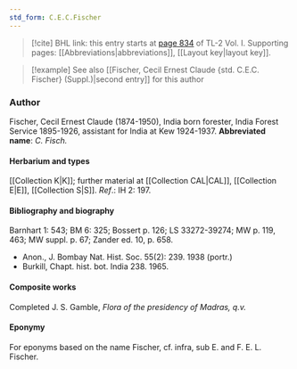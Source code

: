 ```yaml
---
std_form: C.E.C.Fischer
---
```


> [!cite] BHL link: this entry starts at [page 834](https://www.biodiversitylibrary.org/page/33120965) of TL-2 Vol. I.
> Supporting pages: [[Abbreviations|abbreviations]], [[Layout key|layout key]].

> [!example] See also [[Fischer, Cecil Ernest Claude {std. C.E.C. Fischer} (Suppl.)|second entry]] for this author

### Author

Fischer, Cecil Ernest Claude (1874-1950), India born forester, India Forest Service 1895-1926, assistant for India at Kew 1924-1937. 
**Abbreviated name**: *C. Fisch.*

#### Herbarium and types

[[Collection K|K]]; further material at [[Collection CAL|CAL]], [[Collection E|E]], [[Collection S|S]].
*Ref*.: IH 2: 197.

#### Bibliography and biography

Barnhart 1: 543; BM 6: 325; Bossert p. 126; LS 33272-39274; MW p. 119, 463; MW suppl. p. 67; Zander ed. 10, p. 658.
- Anon., J. Bombay Nat. Hist. Soc. 55(2): 239. 1938 (portr.)
- Burkill, Chapt. hist. bot. India 238. 1965.

#### Composite works

Completed J. S. Gamble, *Flora of the presidency of Madras, q.v.*

#### Eponymy

For eponyms based on the name Fischer, cf. infra, sub E. and F. E. L. Fischer.

